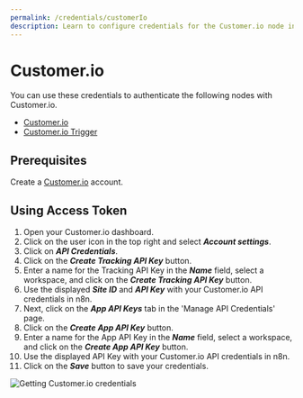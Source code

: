 ```yaml
---
permalink: /credentials/customerIo
description: Learn to configure credentials for the Customer.io node in n8n
---
```


# Customer.io

You can use these credentials to authenticate the following nodes with Customer.io.
- [Customer.io](../../nodes-library/nodes/CustomerIo/README.md)
- [Customer.io Trigger](../../nodes-library/trigger-nodes/CustomerIoTrigger/README.md)

## Prerequisites

Create a [Customer.io](https://customer.io/) account.

## Using Access Token

1. Open your Customer.io dashboard.
2. Click on the user icon in the top right and select ***Account settings***.
3. Click on ***API Credentials***.
4. Click on the ***Create Tracking API Key*** button.
5. Enter a name for the Tracking API Key in the ***Name*** field, select a workspace, and click on the ***Create Tracking API Key*** button.
6. Use the displayed ***Site ID*** and ***API Key*** with your Customer.io API credentials in n8n.
7. Next, click on the ***App API Keys*** tab in the 'Manage API Credentials' page.
8. Click on the ***Create App API Key*** button.
9. Enter a name for the App API Key in the ***Name*** field, select a workspace, and click on  the ***Create App API Key*** button.
10. Use the displayed API Key with your Customer.io API credentials in n8n.
11. Click on the ***Save*** button to save your credentials.

![Getting Customer.io credentials](./using-access-token.gif)
